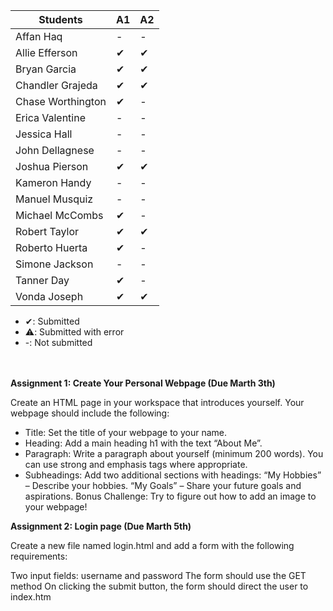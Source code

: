 | Students             | A1   | A2  |
| -------------------- | ---- |-----|
| Affan Haq            | -    | -   |
| Allie Efferson       | ✔    | ✔   |
| Bryan Garcia         | ✔    | ✔   |
| Chandler Grajeda     | ✔    | ✔   |
| Chase Worthington    | ✔    | -   |
| Erica Valentine      | -    | -   |
| Jessica Hall         | -    | -   |
| John Dellagnese      | -    | -   |
| Joshua Pierson       | ✔    | ✔   |
| Kameron Handy        | -    | -   |
| Manuel Musquiz       | -    | -   |
| Michael McCombs      | ✔    | -   |
| Robert Taylor        | ✔    | ✔   |
| Roberto Huerta       | ✔    | -   |
| Simone Jackson       | -    | -   |
| Tanner Day           | ✔    | -   |
| Vonda Joseph         | ✔    | ✔   |

- ✔: Submitted
- ⚠️: Submitted with error
- -: Not submitted

<br><br>
<strong>Assignment 1: Create Your Personal Webpage (Due Marth 3th)</strong>

Create an HTML page in your workspace that introduces yourself. Your webpage should include the following:
- Title: Set the title of your webpage to your name.
- Heading: Add a main heading h1 with the text “About Me”.
- Paragraph: Write a paragraph  about yourself (minimum 200 words). You can use strong and emphasis tags where appropriate.
- Subheadings: Add two additional sections with headings:
“My Hobbies” – Describe your hobbies.
“My Goals” – Share your future goals and aspirations.
Bonus Challenge: Try to figure out how to add an image to your webpage!


<strong>Assignment 2: Login page (Due Marth 5th)</strong>

Create a new file named login.html and add a form with the following requirements:

Two input fields: username and password
The form should use the GET method
On clicking the submit button, the form should direct the user to index.htm